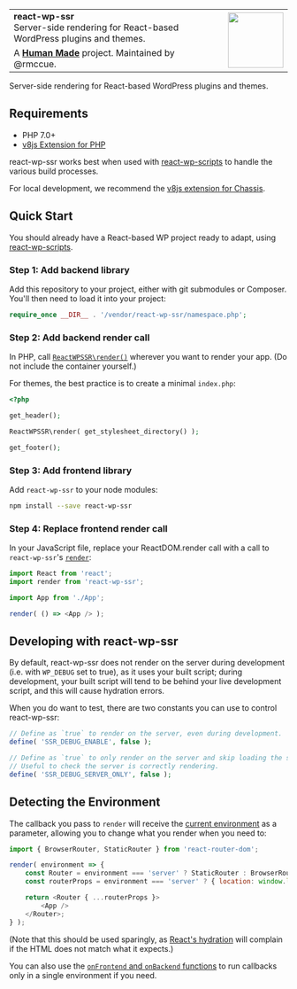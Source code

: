 <table width="100%">
	<tr>
		<td align="left">
			<strong>react-wp-ssr</strong><br />
			Server-side rendering for React-based WordPress plugins and themes.
		</td>
		<td align="center" rowspan="2">
			<img src="https://hmn.md/content/themes/hmnmd/assets/images/hm-logo.svg" width="100" />
		</td>
	</tr>
	<tr>
		<td>
			A <strong><a href="https://hmn.md/">Human Made</a></strong> project. Maintained by @rmccue.
		</td>
	</tr>
</table>

Server-side rendering for React-based WordPress plugins and themes.


## Requirements

* PHP 7.0+
* [v8js Extension for PHP](https://github.com/phpv8/v8js)

react-wp-ssr works best when used with [react-wp-scripts](https://github.com/humanmade/react-wp-scripts/) to handle the various build processes.

For local development, we recommend the [v8js extension for Chassis](https://github.com/Chassis/v8js).


## Quick Start

You should already have a React-based WP project ready to adapt, using [react-wp-scripts](https://github.com/humanmade/react-wp-scripts/).


### Step 1: Add backend library

Add this repository to your project, either with git submodules or Composer. You'll then need to load it into your project:

```php
require_once __DIR__ . '/vendor/react-wp-ssr/namespace.php';
```


### Step 2: Add backend render call

In PHP, call [`ReactWPSSR\render()`](docs/api-php.md) wherever you want to render your app. (Do not include the container yourself.)

For themes, the best practice is to create a minimal `index.php`:

```php
<?php

get_header();

ReactWPSSR\render( get_stylesheet_directory() );

get_footer();
```


### Step 3: Add frontend library

Add `react-wp-ssr` to your node modules:

```sh
npm install --save react-wp-ssr
```


### Step 4: Replace frontend render call

In your JavaScript file, replace your ReactDOM.render call with a call to `react-wp-ssr`'s [`render`](docs/api-js.md):

```js
import React from 'react';
import render from 'react-wp-ssr';

import App from './App';

render( () => <App /> );
```


## Developing with react-wp-ssr

By default, react-wp-ssr does not render on the server during development (i.e. with `WP_DEBUG` set to true), as it uses your built script; during development, your built script will tend to be behind your live development script, and this will cause hydration errors.

When you do want to test, there are two constants you can use to control react-wp-ssr:

```php
// Define as `true` to render on the server, even during development.
define( 'SSR_DEBUG_ENABLE', false );

// Define as `true` to only render on the server and skip loading the script.
// Useful to check the server is correctly rendering.
define( 'SSR_DEBUG_SERVER_ONLY', false );
```


## Detecting the Environment

The callback you pass to `render` will receive the [current environment](docs/api-js.md#constants) as a parameter, allowing you to change what you render when you need to:

```js
import { BrowserRouter, StaticRouter } from 'react-router-dom';

render( environment => {
	const Router = environment === 'server' ? StaticRouter : BrowserRouter;
	const routerProps = environment === 'server' ? { location: window.location } : {};

	return <Router { ...routerProps }>
		<App />
	</Router>;
} );
```

(Note that this should be used sparingly, as [React's hydration](https://reactjs.org/docs/react-dom.html#hydrate) will complain if the HTML does not match what it expects.)

You can also use the [`onFrontend` and `onBackend` functions](docs/api-js.md) to run callbacks only in a single environment if you need.
